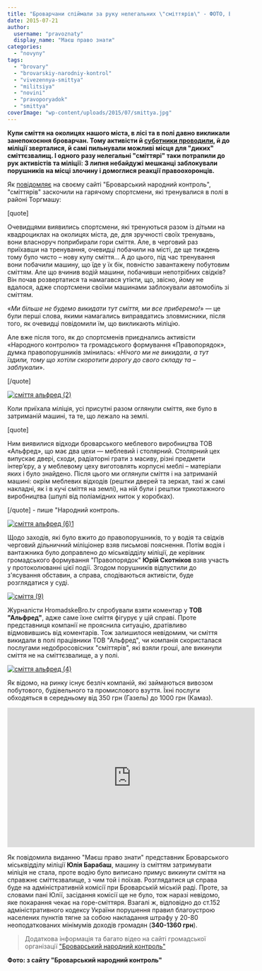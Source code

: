 ```yaml
---
title: "Броварчани спіймали за руку нелегальних \"сміттярів\" - ФОТО, ВІДЕО"
date: 2015-07-21
author: 
  username: "pravoznaty"
  display_name: "Маєш право знати"
categories: 
  - "novyny"
tags: 
  - "brovary"
  - "brovarskiy-narodniy-kontrol"
  - "vivezennya-smittya"
  - "militsiya"
  - "novini"
  - "pravoporyadok"
  - "smittya"
coverImage: "wp-content/uploads/2015/07/smittya.jpg"
---
```


**Купи сміття на околицях нашого міста, в лісі та в полі давно викликали занепокоєння броварчан. Тому активісти й [суботники проводили](https://mpz.brovary.org/velykyj-subotnyk-u-brovarah-video/), й до міліції зверталися, й самі пильнували можливі місця для "диких" сміттєзвалищ. І одного разу нелегальні "сміттярі" таки потрапили до рук активістів та міліції: 3 липня небайдужі мешканці заблокували порушників на місці злочину і домоглися реакції правоохоронців.**

Як [повідомляє](http://nk.mybrovary.com/cmittyeva-nebayduzhist-brovarchan/) на своєму сайті "Броварський народний контроль", "сміттярів" заскочили на гарячому спортсмени, які тренувалися в полі в районі Торгмашу:

\[quote\]

Очевидцями виявились спортсмени, які тренуються разом із дітьми на квадроциклах на околицях міста, де, для зручності своїх тренувань, вони власноруч поприбирали гори сміття. Але, в черговий раз приїхавши на тренування, очевидці побачили на місті, де ще тиждень тому було чисто – нову купу сміття… А до цього, під час тренування вони побачили машину, що їде у їх бік, повністю завантажену побутовим сміттям. Але що вчинив водій машини, побачивши непотрібних свідків? Він почав розвертатися та намагався утікти, що, звісно, йому не вдалося, адже спортсмени своїми машинами заблокували автомобіль зі сміттям.

«_Ми більше не будемо викидати тут сміття, ми все приберемо!_» — це були перші слова, якими намагались виправдатись зловмисники, після того, як очевидці повідомили їм, що викликають міліцію.

Але вже після того, як до спортсменів приєднались активісти «Народного контролю» та громадського формування «Правопорядок», думка правопорушників змінилась: «_Нічого ми не викидали, а тут їздили, тому що хотіли скоротити дорогу до свого складу та – заблукали_».

\[/quote\]

[![сміття альфред (2)](https://mpz.brovary.org/wp-content/uploads/2015/07/smittya-alfred-2.jpg)](https://mpz.brovary.org/wp-content/uploads/2015/07/smittya-alfred-2.jpg)

Коли приїхала міліція, усі присутні разом оглянули сміття, яке було в затриманій машині, та те, що лежало на землі.

\[quote\]

Ним виявилися відходи броварського меблевого виробництва ТОВ «Альфред», що має два цехи — меблевий і столярний. Столярний цех випускає двері, сходи, радіаторні грати з масиву, різні предмети інтер’єру, а у меблевому цеху виготовлять корпусні меблі – матеріали яких і було знайдено. Після цього ми оглянули сміття і на затриманій машині: окрім меблевих відходів (рештки дверей та зеркал, такі ж самі накладні, як і в кучі сміття на землі), на ній були і рештки трикотажного виробництва (шпулі від поліамідних ниток у коробках).

\[/quote\] - пише "Народний контроль.

[![сміття альфред (6)1](https://mpz.brovary.org/wp-content/uploads/2015/07/smittya-alfred-61.jpg)](https://mpz.brovary.org/wp-content/uploads/2015/07/smittya-alfred-61.jpg)

Щодо заходів, які було вжито до правопорушників, то у водія та свідків черговий дільничний міліціонер взяв письмові пояснення. Потім водія і вантажника було доправлено до міськвідділу міліції, де керівник громадського формування "Правопорядок" **Юрій Скотніков** взяв участь у протоколюванні цієї події. Згодом порушників відпустили до з'ясування обставин, а справа, сподіваються активісти, буде розглядатися у суді.

[![сміття (9)](https://mpz.brovary.org/wp-content/uploads/2015/07/smittya-9.jpg)](https://mpz.brovary.org/wp-content/uploads/2015/07/smittya-9.jpg)

Журналісти HromadskeBro.tv спробували взяти коментар у **ТОВ "Альфред"**, адже саме їхне сміття фігурує у цій справі. Проте представниця компанії не прояснила ситуацію, дратівливо відмовившись від коментарів. Тож залишилося невідомим, чи сміття викидали в полі працівники ТОВ "Альфред", чи компанія скористалася послугами недобросовісних "сміттярів", які взяли гроші, але викинули сміття не на сміттєзвалище, а у полі.

[![сміття альфред (4)](https://mpz.brovary.org/wp-content/uploads/2015/07/smittya-alfred-4.jpg)](https://mpz.brovary.org/wp-content/uploads/2015/07/smittya-alfred-4.jpg)

Як відомо, на ринку існує безліч компаній, які займаються вивозом побутового, будівельного та промислового взуття. Їхні послуги обходяться в середньому від 350 грн (Газель) до 1000 грн (Камаз).

<iframe src="https://www.youtube.com/embed/M7QuLeGC5-8" width="560" height="315" frameborder="0" allowfullscreen="allowfullscreen"></iframe>

Як повідомила виданню "Маєш право знати" представник Броварського міськвідділу міліції **Юлія Барабаш**, машину із сміттям затримувати міліція не стала, проте водію було виписано примус викинути сміття на справжнє сміттєзвалище, з чим той і поїхав. Розглядатися ця справа буде на адміністративній комісії при Броварській міській раді. Проте, за словами пані Юлії, засідання комісії ще не було, тож наразі невідомо, яке покарання чекає на горе-сміттяря. Взагалі ж, відповідно до ст.152 адміністративного кодексу України порушення правил благоустрою населених пунктів тягне за собою накладання штрафу у 20-80 неоподаткованих мінімумів доходів громадян (**340-1360 грн**).

> Додаткова інформація та багато відео на сайті громадської організації ["Броварський народний контроль"](http://nk.mybrovary.com/)

**Фото: з сайту "Броварський народний контроль"**
